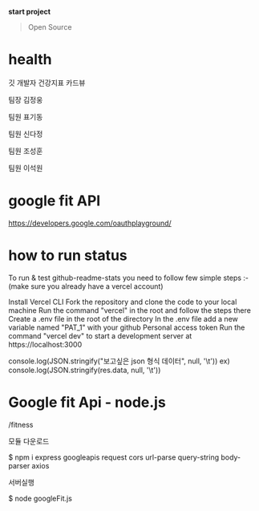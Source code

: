 __start project__
> Open Source

# health
깃 개발자 건강지표 카드뷰<p>

<p>팀장 김정웅 </p>
<p><p></p></p>
<p>팀원 표기동 </p>
<p>팀원 신다정 </p>    
<p>팀원 조성훈 </p>
<p>팀원 이석원 </p>


# google fit API
https://developers.google.com/oauthplayground/

# how to run status
To run & test github-readme-stats you need to follow few simple steps :-
(make sure you already have a vercel account)

Install Vercel CLI
Fork the repository and clone the code to your local machine
Run the command "vercel" in the root and follow the steps there
Create a .env file in the root of the directory
In the .env file add a new variable named "PAT_1" with your github Personal access token
Run the command "vercel dev" to start a development server at https://localhost:3000

console.log(JSON.stringify("보고싶은 json 형식 데이터", null, '\t'))
ex) console.log(JSON.stringify(res.data, null, '\t'))



# Google fit Api -  node.js

/fitness

모듈 다운로드

$ npm i express googleapis request cors url-parse query-string body-parser axios

서버실행

$ node googleFit.js



 